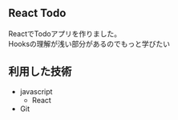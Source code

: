 ## React Todo
ReactでTodoアプリを作りました。  
Hooksの理解が浅い部分があるのでもっと学びたい  

## 利用した技術
- javascript
  - React
- Git
